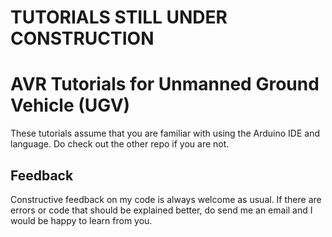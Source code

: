 # TUTORIALS STILL UNDER CONSTRUCTION

# AVR Tutorials for Unmanned Ground Vehicle (UGV)
These tutorials assume that you are familiar with using the Arduino IDE and language. Do check out the other repo if you are not.

## Feedback
Constructive feedback on my code is always welcome as usual. If there are errors or code that should be explained better, do send me an email and I would be happy to learn from you.

